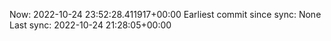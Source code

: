 Now: 2022-10-24 23:52:28.411917+00:00 Earliest commit since sync: None Last sync: 2022-10-24 21:28:05+00:00
